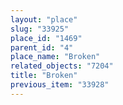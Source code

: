 ```yaml
---
layout: "place"
slug: "33925"
place_id: "1469"
parent_id: "4"
place_name: "Broken"
related_objects: "7204"
title: "Broken"
previous_item: "33928"
---
```

